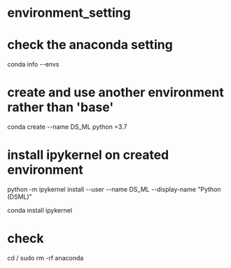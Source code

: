 # environment_setting


# check the anaconda setting
conda info --envs

# create and use another environment rather than 'base'
conda create --name DS_ML python =3.7

# install ipykernel on created environment
python -m ipykernel install --user --name DS_ML --display-name "Python (DSML)"


conda install ipykernel

# check
cd /
sudo rm -rf anaconda
